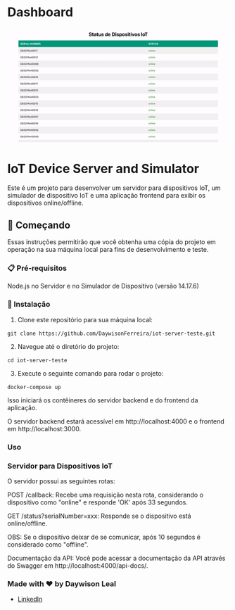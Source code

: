 # Dashboard
![Exemplo](images/example.gif)

# IoT Device Server and Simulator
Este é um projeto para desenvolver um servidor para dispositivos IoT, um simulador de dispositivo IoT e uma aplicação frontend para exibir os dispositivos online/offline.

## 🚀 Começando
Essas instruções permitirão que você obtenha uma cópia do projeto em operação na sua máquina local para fins de desenvolvimento e teste.

### 📋 Pré-requisitos
Node.js no Servidor e no Simulador de Dispositivo (versão 14.17.6)

### 🔧 Instalação
1. Clone este repositório para sua máquina local:
```
git clone https://github.com/DaywisonFerreira/iot-server-teste.git
```
2. Navegue até o diretório do projeto:
```
cd iot-server-teste
```
3. Execute o seguinte comando para rodar o projeto:
```
docker-compose up
```
Isso iniciará os contêineres do servidor backend e do frontend da aplicação.

O servidor backend estará acessível em http://localhost:4000 e o frontend em http://localhost:3000.

### Uso
### Servidor para Dispositivos IoT
O servidor possui as seguintes rotas:

POST /callback: Recebe uma requisição nesta rota, considerando o dispositivo como "online" e responde 'OK' após 33 segundos.

GET /status?serialNumber=xxx: Responde se o dispositivo está online/offline.

OBS: Se o dispositivo deixar de se comunicar, após 10 segundos é considerado como "offline".

Documentação da API: Você pode acessar a documentação da API através do Swagger em http://localhost:4000/api-docs/.

### Made with :heart: by Daywison Leal
-  [LinkedIn](https://www.linkedin.com/in/daywison-leal/)
